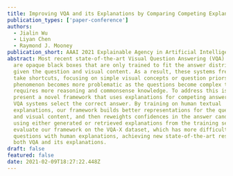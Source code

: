 ```yaml
---
title: Improving VQA and its Explanations by Comparing Competing Explanations
publication_types: ['paper-conference']
authors:
  - Jialin Wu
  - Liyan Chen
  - Raymond J. Mooney
publication_short: AAAI 2021 Explainable Agency in Artificial Intelligence Workshop
abstract: Most recent state-of-the-art Visual Question Answering (VQA) systems
  are opaque black boxes that are only trained to fit the answer distribution
  given the question and visual content. As a result, these systems frequently
  take shortcuts, focusing on simple visual concepts or question priors. This
  phenomenon becomes more problematic as the questions become complex that
  requires more reasoning and commonsense knowledge. To address this issue, we
  present a novel framework that uses explanations for competing answers to help
  VQA systems select the correct answer. By training on human textual
  explanations, our framework builds better representations for the questions
  and visual content, and then reweights confidences in the answer candidates
  using either generated or retrieved explanations from the training set. We
  evaluate our framework on the VQA-X dataset, which has more difficult
  questions with human explanations, achieving new state-of-the-art results on
  both VQA and its explanations.
draft: false
featured: false
date: 2021-02-09T18:27:22.448Z
---
```

